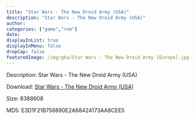 ```yaml
---
title: "Star Wars - The New Droid Army (USA)"
description: "Star Wars - The New Droid Army (USA)"
author: 
categories: ["game","rom"]
date: 
displayInList: true
displayInMenu: false
dropCap: false
featuredImage: /img/gba/Star Wars - The New Droid Army [Europe].jpg
---
```


Description: Star Wars - The New Droid Army (USA)

Download: <a style="text-decoration:underline;" href="https://mega.nz/#!SXAECa6Z!nN_ov6kfcLhPlmp3-J0l8-G3t5a3dWufGZs9OT8Ump8" target = "_blank" rel = "nofollow" > Star Wars - The New Droid Army (USA)</a>

Size: 8388608

MD5: E3D1F21B756890E2A68424173AA8CEE5

